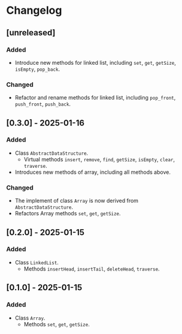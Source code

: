 # Changelog

## [unreleased]

### Added
- Introduce new methods for linked list, including `set`, `get`, `getSize`,
`isEmpty`, `pop_back`.

### Changed
- Refactor and rename methods for linked list, including `pop_front`, 
`push_front`, `push_back`.

## [0.3.0] - 2025-01-16
### Added
- Class `AbstractDataStructure`.
  - Virtual methods `insert`, `remove`, `find`, `getSize`, `isEmpty`,
  `clear`, `traverse`.
- Introduces new methods of array, including all methods above.

### Changed
- The implement of class `Array` is now derived from `AbstractDataStructure`.
- Refactors Array methods `set`, `get`, `getSize`.


## [0.2.0] - 2025-01-15
### Added
- Class `LinkedList`.
  - Methods `insertHead`, `insertTail`, `deleteHead`, `traverse`.


## [0.1.0] - 2025-01-15
### Added
- Class `Array`.
  - Methods `set`, `get`, `getSize`.

